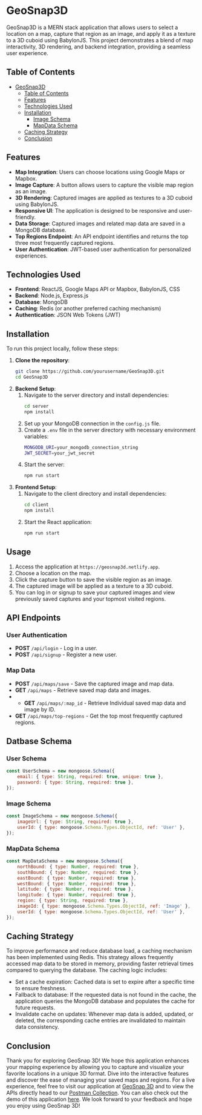 # GeoSnap3D

GeoSnap3D is a MERN stack application that allows users to select a location on a map, capture that region as an image, and apply it as a texture to a 3D cuboid using BabylonJS. This project demonstrates a blend of map interactivity, 3D rendering, and backend integration, providing a seamless user experience.

## Table of Contents

- [GeoSnap3D](#geosnap3d)
  - [Table of Contents](#table-of-contents)
  - [Features](#features)
  - [Technologies Used](#technologies-used)
  - [Installation](#installation)
    - [Image Schema](#image-schema)
    - [MapData Schema](#mapdata-schema)
  - [Caching Strategy](#caching-strategy)
  - [Conclusion](#conclusion)

## Features

- **Map Integration**: Users can choose locations using Google Maps or Mapbox.
- **Image Capture**: A button allows users to capture the visible map region as an image.
- **3D Rendering**: Captured images are applied as textures to a 3D cuboid using BabylonJS.
- **Responsive UI**: The application is designed to be responsive and user-friendly.
- **Data Storage**: Captured images and related map data are saved in a MongoDB database.
- **Top Regions Endpoint**: An API endpoint identifies and returns the top three most frequently captured regions.
- **User Authentication**: JWT-based user authentication for personalized experiences.

## Technologies Used

- **Frontend**: ReactJS, Google Maps API or Mapbox, BabylonJS, CSS
- **Backend**: Node.js, Express.js
- **Database**: MongoDB
- **Caching**: Redis (or another preferred caching mechanism)
- **Authentication**: JSON Web Tokens (JWT)

## Installation

To run this project locally, follow these steps:

1. **Clone the repository**:
   ```bash
   git clone https://github.com/yourusername/GeoSnap3D.git
   cd GeoSnap3D

2. **Backend Setup**:
   1. Navigate to the server directory and install dependencies:
        ```bash
        cd server
        npm install
    2. Set up your MongoDB connection in the `config.js` file.
    3. Create a `.env` file in the server directory with necessary environment variables:
        ```bash
        MONGODB_URI=your_mongodb_connection_string
        JWT_SECRET=your_jwt_secret
    4. Start the server:
        ```bash
        npm run start

3. **Frontend Setup**:
   1. Navigate to the client directory and install dependencies:
        ```bash
        cd client
        npm install
    2. Start the React application:
        ```bash
        npm run start

## Usage

1. Access the application at `https://geosnap3d.netlify.app`.
2. Choose a location on the map.
3. Click the capture button to save the visible region as an image.
4. The captured image will be applied as a texture to a 3D cuboid.
5. You can log in or signup to save your captured images and view previously saved captures and your topmost visited regions.

## API Endpoints

### User Authentication

- **POST** `/api/login` - Log in a user.
- **POST** `/api/signup` - Register a new user.

### Map Data

- **POST** `/api/maps/save` - Save the captured image and map data.
- **GET** `/api/maps` - Retrieve saved map data and images.
- - **GET** `/api/maps/:map_id` - Retrieve Individual saved map data and image by ID.
- **GET** `/api/maps/top-regions` - Get the top most frequently captured regions.

## Datbase Schema

### User Schema

```javascript
const UserSchema = new mongoose.Schema({
    email: { type: String, required: true, unique: true },
    password: { type: String, required: true },
});
```

### Image Schema

```javascript
const ImageSchema = new mongoose.Schema({
    imageUrl: { type: String, required: true },
    userId: { type: mongoose.Schema.Types.ObjectId, ref: 'User' },
});
```


### MapData Schema

```javascript
const MapDataSchema = new mongoose.Schema({
    northBound: { type: Number, required: true },
    southBound: { type: Number, required: true },
    eastBound: { type: Number, required: true },
    westBound: { type: Number, required: true },
    latitude: { type: Number, required: true },
    longitude: { type: Number, required: true },
    region: { type: String, required: true },
    imageId: { type: mongoose.Schema.Types.ObjectId, ref: 'Image' },
    userId: { type: mongoose.Schema.Types.ObjectId, ref: 'User' },
});

```

## Caching Strategy

To improve performance and reduce database load, a caching mechanism has been implemented using Redis. This strategy allows frequently accessed map data to be stored in memory, providing faster retrieval times compared to querying the database. The caching logic includes:

- Set a cache expiration: Cached data is set to expire after a specific time to ensure freshness.
- Fallback to database: If the requested data is not found in the cache, the application queries the MongoDB database and populates the cache for future requests.
- Invalidate cache on updates: Whenever map data is added, updated, or deleted, the corresponding cache entries are invalidated to maintain data consistency.

## Conclusion

Thank you for exploring GeoSnap 3D! We hope this application enhances your mapping experience by allowing you to capture and visualize your favorite locations in a unique 3D format. Dive into the interactive features and discover the ease of managing your saved maps and regions. For a live experience, feel free to visit our application at [GeoSnap 3D](https://geosnap3d.netlify.app) and to view the APIs directly head to our [Postman Collection](https://singleowner.postman.co/workspace/My-Workspace~34285cc5-63c8-488d-8224-fcea0e825780/collection/24150770-7cc561b3-23ab-4924-959e-9735b7606061?action=share&creator=24150770&active-environment=24150770-e2b5d694-f0ec-4be3-82a2-d2dfcae359e7). You can also check out the demo of this application [here](https://www.loom.com/share/9a615390453047e8b1521a1cac3f80dc?sid=f64a2d12-7362-4c6c-8324-98705a50f220). We look forward to your feedback and hope you enjoy using GeoSnap 3D!
